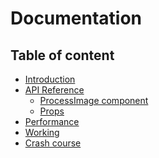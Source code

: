 # Documentation

## Table of content

* [Introduction]()
* [API Reference](./Api.md)
  * [ProcessImage component]()
  * [Props]()
* [Performance]()
* [Working]()
* [Crash course]()
